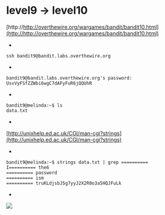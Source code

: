 # level9 -> level10


[http://http://overthewire.org/wargames/bandit/bandit10.html](http://http://overthewire.org/wargames/bandit/bandit10.html)

-

    ssh bandit9@bandit.labs.overthewire.org

-

    bandit9@bandit.labs.overthewire.org's password: UsvVyFSfZZWbi6wgC7dAFyFuR6jQQUhR

-

    bandit9@melinda:~$ ls
    data.txt

-

[http://unixhelp.ed.ac.uk/CGI/man-cgi?strings](http://unixhelp.ed.ac.uk/CGI/man-cgi?strings)


-


    bandit9@melinda:~$ strings data.txt | grep ==========
    I========== the6
    ========== password
    ========== ism
    ========== truKLdjsbJ5g7yyJ2X2R0o3a5HQJFuLk

-

![](http://i.imgur.com/8dzCAlW.png)


